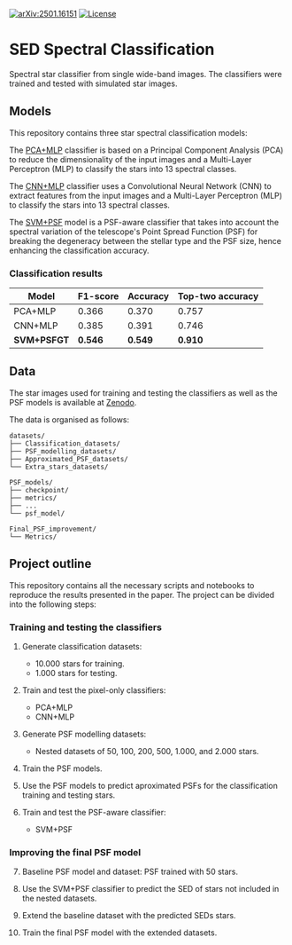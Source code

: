 [![arXiv:2501.16151](https://img.shields.io/badge/astro--ph.IM-arXiv%3A2203.04908-B31B1B.svg)](https://arxiv.org/abs/2501.16151) [![License](https://img.shields.io/badge/License-MIT-brigthgreen.svg)](https://github.com/CentofantiEze/sed_spectral_classification/blob/main/LICENSE)

# SED Spectral Classification
Spectral star classifier from single wide-band images. The classifiers were trained and tested with simulated star images.

## Models
This repository contains three star spectral classification models:


The [PCA+MLP](https://github.com/CentofantiEze/sed_spectral_classification/blob/main/notebooks/classifiers/PCA_pixel_classifier_data_002.ipynb) classifier is based on a Principal Component Analysis (PCA) to reduce the dimensionality of the input images and a Multi-Layer Perceptron (MLP) to classify the stars into 13 spectral classes.


The [CNN+MLP](https://github.com/CentofantiEze/sed_spectral_classification/blob/main/notebooks/classifiers/CNN_pixel_compression_classifier_data_002.ipynb) classifier uses a Convolutional Neural Network (CNN) to extract features from the input images and a Multi-Layer Perceptron (MLP) to classify the stars into 13 spectral classes.

The [SVM+PSF](https://github.com/CentofantiEze/sed_spectral_classification/blob/main/notebooks/classifiers/svm_classifier_data_002.ipynb) model is a PSF-aware classifier that takes into account the spectral variation of the telescope's Point Spread Function (PSF) for breaking the degeneracy between the stellar type and the PSF size, hence enhancing the classification accuracy.

### Classification results

| Model         | F1-score  | Accuracy  | Top-two accuracy |
|---------------|-----------|-----------|------------------|
| PCA+MLP       | 0.366     | 0.370     | 0.757            |
| CNN+MLP       | 0.385     | 0.391     | 0.746            |
| **SVM+PSFGT** | **0.546** | **0.549** | **0.910**        |

## Data
The star images used for training and testing the classifiers as well as the PSF models is available at [Zenodo]().

The data is organised as follows:
```
datasets/
├── Classification_datasets/
├── PSF_modelling_datasets/
├── Approximated_PSF_datasets/
└── Extra_stars_datasets/

PSF_models/
├── checkpoint/
├── metrics/
├── ...
└── psf_model/

Final_PSF_improvement/
└── Metrics/
```

## Project outline
This repository contains all the necessary scripts and notebooks to reproduce the results presented in the paper. The project can be divided into the following steps:

### Training and testing the classifiers
1. Generate classification datasets:
    - 10.000 stars for training.
    - 1.000 stars for testing.

2. Train and test the pixel-only classifiers:
    - PCA+MLP
    - CNN+MLP

3. Generate PSF modelling datasets:
    - Nested datasets of 50, 100, 200, 500, 1.000, and 2.000 stars.

4. Train the PSF models.

5. Use the PSF models to predict aproximated PSFs for the classification training and testing stars.

6. Train and test the PSF-aware classifier:
    - SVM+PSF

### Improving the final PSF model
7. Baseline PSF model and dataset: PSF trained with 50 stars.

7. Use the SVM+PSF classifier to predict the SED of stars not included in the nested datasets.

8. Extend the baseline dataset with the predicted SEDs stars.

9. Train the final PSF model with the extended datasets.